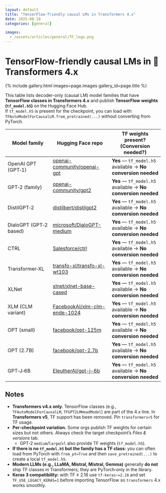 ```yaml
---
layout: default
title: "TensorFlow-friendly causal LMs in Transformers 4.x"
date: 2025-08-18
categories: [general]

images:
  - /assets/articles/general/TF_logo.png
---
```


# TensorFlow-friendly causal LMs in 🤗 Transformers 4.x

{% include gallery.html images=page.images gallery_id=page.title %}

This table lists decoder-only (causal LM) model families that have **TensorFlow classes in Transformers 4.x** and publish **TensorFlow weights (`tf_model.h5`)** on the Hugging Face Hub.  
If `tf_model.h5` is present for the checkpoint, you can load with `TFAutoModelForCausalLM.from_pretrained(...)` without converting from PyTorch.

| Model family | Hugging Face repo | TF weights present? (Conversion needed?) |
|---|---|---|
| OpenAI GPT (GPT‑1) | [openai-community/openai-gpt](https://huggingface.co/openai-community/openai-gpt) | **Yes** — `tf_model.h5` available → **No conversion needed** |
| GPT‑2 (family) | [openai-community/gpt2](https://huggingface.co/openai-community/gpt2) | **Yes** — `tf_model.h5` available → **No conversion needed** |
| DistilGPT‑2 | [distilbert/distilgpt2](https://huggingface.co/distilbert/distilgpt2) | **Yes** — `tf_model.h5` available → **No conversion needed** |
| DialoGPT (GPT‑2 based) | [microsoft/DialoGPT-medium](https://huggingface.co/microsoft/DialoGPT-medium) | **Yes** — `tf_model.h5` available → **No conversion needed** |
| CTRL | [Salesforce/ctrl](https://huggingface.co/Salesforce/ctrl) | **Yes** — `tf_model.h5` available → **No conversion needed** |
| Transformer‑XL | [transfo-xl/transfo-xl-wt103](https://huggingface.co/transfo-xl/transfo-xl-wt103) | **Yes** — `tf_model.h5` available → **No conversion needed** |
| XLNet | [xlnet/xlnet-base-cased](https://huggingface.co/xlnet/xlnet-base-cased) | **Yes** — `tf_model.h5` available → **No conversion needed** |
| XLM (CLM variant) | [FacebookAI/xlm-clm-ende-1024](https://huggingface.co/FacebookAI/xlm-clm-ende-1024) | **Yes** — `tf_model.h5` available → **No conversion needed** |
| OPT (small) | [facebook/opt-125m](https://huggingface.co/facebook/opt-125m) | **Yes** — `tf_model.h5` available → **No conversion needed** |
| OPT (2.7B) | [facebook/opt-2.7b](https://huggingface.co/facebook/opt-2.7b) | **Yes** — `tf_model.h5` available → **No conversion needed** |
| GPT‑J‑6B | [EleutherAI/gpt-j-6b](https://huggingface.co/EleutherAI/gpt-j-6b) | **Yes** — `tf_model.h5` available → **No conversion needed** |

## Notes

- **Transformers v4.x only.** TensorFlow classes (e.g., `TFAutoModelForCausalLM`, `TFGPT2LMHeadModel`) are part of the 4.x line. In **Transformers v5**, TF support has been removed. Pin `transformers<5` for TF usage.
- **Per‑checkpoint variation.** Some orgs publish TF weights for certain sizes but not others. Always check the target checkpoint’s *Files & versions* tab.
  - GPT‑2 `medium`/`large`/`xl` also provide TF weights (`tf_model.h5`).
- **If there is no `tf_model.h5` but the family has a TF class:** you can often load from PyTorch with `from_pt=True` and then `save_pretrained(...)` to create a local `tf_model.h5`.
- **Modern LLMs (e.g., LLaMA, Mistral, Mixtral, Gemma)** generally **do not** ship TF classes in Transformers; they are PyTorch‑only in the library.
- **Keras 3 compatibility:** with TF ≥ 2.16 use `tf-keras~=2.16` and set `TF_USE_LEGACY_KERAS=1` before importing TensorFlow so `transformers` 4.x works smoothly.
